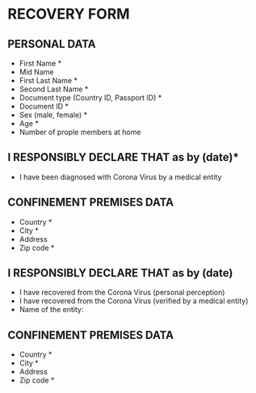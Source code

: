 # RECOVERY FORM
## PERSONAL DATA
* First Name * 
* Mid Name 
* First Last Name * 
* Second Last Name * 
* Document type (Country ID, Passport ID) * 
* Document ID * 
* Sex (male, female) * 
* Age * 
* Number of prople members at home

## I RESPONSIBLY DECLARE THAT as by (date)*
* I have been diagnosed with Corona Virus by a medical entity 

## CONFINEMENT PREMISES DATA
* Country *
* City *
* Address
* Zip code *

## I RESPONSIBLY DECLARE THAT as by (date)
* I have recovered from the Corona Virus (personal perception)
* I have recovered from the Corona Virus (verified by a medical entity)
* Name of the entity:

## CONFINEMENT PREMISES DATA
* Country *
* City *
* Address
* Zip code *
